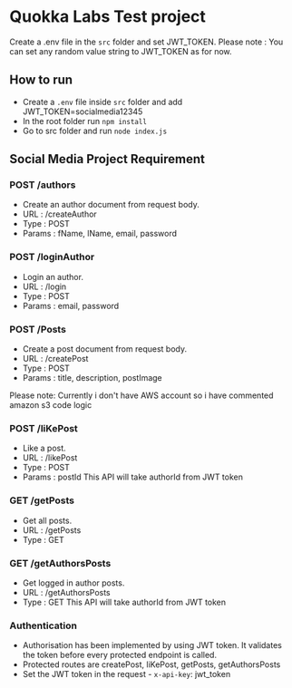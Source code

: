 # Quokka Labs Test project

Create a .env file in the `src` folder and set JWT_TOKEN.
Please note : You can set any random value string to JWT_TOKEN as for now.

## How to run

- Create a `.env` file inside `src` folder and add JWT_TOKEN=socialmedia12345
- In the root folder run `npm install`
- Go to src folder and run `node index.js`

## Social Media Project Requirement

### POST /authors

- Create an author document from request body.
- URL : /createAuthor
- Type : POST
- Params : fName, lName, email, password

### POST /loginAuthor

- Login an author.
- URL : /login
- Type : POST
- Params : email, password

### POST /Posts

- Create a post document from request body.
- URL : /createPost
- Type : POST
- Params : title, description, postImage

Please note: Currently i don't have AWS account so i have commented amazon s3 code logic

### POST /liKePost

- Like a post.
- URL : /likePost
- Type : POST
- Params : postId
  This API will take authorId from JWT token

### GET /getPosts

- Get all posts.
- URL : /getPosts
- Type : GET

### GET /getAuthorsPosts

- Get logged in author posts.
- URL : /getAuthorsPosts
- Type : GET
  This API will take authorId from JWT token

### Authentication

- Authorisation has been implemented by using JWT token. It validates the token before every protected endpoint is called.
- Protected routes are createPost, liKePost, getPosts, getAuthorsPosts
- Set the JWT token in the request - `x-api-key`: jwt_token

